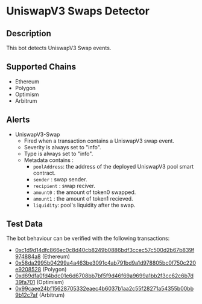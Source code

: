 # UniswapV3 Swaps Detector

## Description

This bot detects UniswapV3 Swap events.

## Supported Chains

- Ethereum
- Polygon
- Optimism
- Arbitrum

## Alerts

- UniswapV3-Swap
  - Fired when a transaction contains a UniswapV3 swap event.
  - Severity is always set to "info".
  - Type is always set to "info".
  - Metadata contains :
    - `poolAddress`: the address of the deployed UniswapV3 pool smart contract.
    - `sender` : swap sender.
    - `recipient` : swap reciver.
    - `amount0` : the amount of token0 swapped.
    - `amount1` : the amount of token1 recieved.
    - `liquidity`: pool's liquidity after the swap.

## Test Data

The bot behaviour can be verified with the following transactions:

- [0xc1d9d14dfc866ec0c8d40cb8249b0886bdf3ccec57c500d2b67b839f974884a8](https://etherscan.io/tx/0xc1d9d14dfc866ec0c8d40cb8249b0886bdf3ccec57c500d2b67b839f974884a8) (Ethereum)
- [0x58da2995b04299a4a463be3091c4ab791bd9a1d978805bc0f750c220e9208528](https://polygonscan.com/tx/0x58da2995b04299a4a463be3091c4ab791bd9a1d978805bc0f750c220e9208528) (Polygon)
- [0xd69dfa0fd4bdc01e6d6708bb7bf5f9d46f69a9699a1bb2f3cc62c6b7d39fa701](https://optimistic.etherscan.io/tx/0xd69dfa0fd4bdc01e6d6708bb7bf5f9d46f69a9699a1bb2f3cc62c6b7d39fa701) (Optimism)
- [0x99caee24bf15628705332eaec4b6037b1aa2c55f28271a54355b00bb9b12c7af](https://arbiscan.io/tx/0x99caee24bf15628705332eaec4b6037b1aa2c55f28271a54355b00bb9b12c7af) (Arbitrum)
